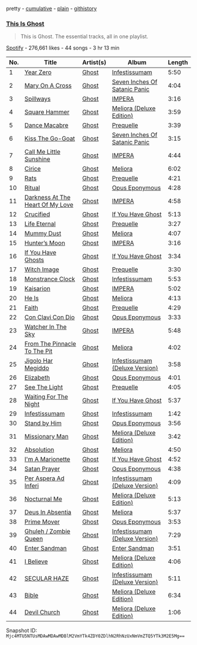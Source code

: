pretty - [cumulative](/playlists/cumulative/37i9dQZF1DZ06evO12mjqo.md) - [plain](/playlists/plain/37i9dQZF1DZ06evO12mjqo) - [githistory](https://github.githistory.xyz/mackorone/spotify-playlist-archive/blob/main/playlists/plain/37i9dQZF1DZ06evO12mjqo)

### [This Is Ghost](https://open.spotify.com/playlist/37i9dQZF1DZ06evO12mjqo)

> This is Ghost\. The essential tracks, all in one playlist.

[Spotify](https://open.spotify.com/user/spotify) - 276,661 likes - 44 songs - 3 hr 13 min

| No. | Title | Artist(s) | Album | Length |
|---|---|---|---|---|
| 1 | [Year Zero](https://open.spotify.com/track/1MdC1WDXrEzrpQwxb5mEXC) | [Ghost](https://open.spotify.com/artist/1Qp56T7n950O3EGMsSl81D) | [Infestissumam](https://open.spotify.com/album/5c3spKKQap7PKfmlTF7c0e) | 5:50 |
| 2 | [Mary On A Cross](https://open.spotify.com/track/2HZLXBOnaSRhXStMLrq9fD) | [Ghost](https://open.spotify.com/artist/1Qp56T7n950O3EGMsSl81D) | [Seven Inches Of Satanic Panic](https://open.spotify.com/album/6eOWfFjfBPRsAW0ZS4sbaF) | 4:04 |
| 3 | [Spillways](https://open.spotify.com/track/0WHtcCpZnoyFlQg3Mf2cdN) | [Ghost](https://open.spotify.com/artist/1Qp56T7n950O3EGMsSl81D) | [IMPERA](https://open.spotify.com/album/3fn4HfVz5dhmE0PG24rh6h) | 3:16 |
| 4 | [Square Hammer](https://open.spotify.com/track/2XgTw2co6xv95TmKpMcL70) | [Ghost](https://open.spotify.com/artist/1Qp56T7n950O3EGMsSl81D) | [Meliora \(Deluxe Edition\)](https://open.spotify.com/album/3bChCUtpRC1NaCLYD4unbD) | 3:59 |
| 5 | [Dance Macabre](https://open.spotify.com/track/1E2WTcYLP1dFe1tiGDwRmT) | [Ghost](https://open.spotify.com/artist/1Qp56T7n950O3EGMsSl81D) | [Prequelle](https://open.spotify.com/album/1KMfjy6MmPorahRjxhTnxm) | 3:39 |
| 6 | [Kiss The Go\-Goat](https://open.spotify.com/track/56k2ztFw7hQRzDeoe80pJo) | [Ghost](https://open.spotify.com/artist/1Qp56T7n950O3EGMsSl81D) | [Seven Inches Of Satanic Panic](https://open.spotify.com/album/6eOWfFjfBPRsAW0ZS4sbaF) | 3:15 |
| 7 | [Call Me Little Sunshine](https://open.spotify.com/track/4xAmbn7xiy6wGOs4oaxv70) | [Ghost](https://open.spotify.com/artist/1Qp56T7n950O3EGMsSl81D) | [IMPERA](https://open.spotify.com/album/3fn4HfVz5dhmE0PG24rh6h) | 4:44 |
| 8 | [Cirice](https://open.spotify.com/track/3ZXZ9RMsznqgyHnyq0K5FL) | [Ghost](https://open.spotify.com/artist/1Qp56T7n950O3EGMsSl81D) | [Meliora](https://open.spotify.com/album/74QTwjBLo1eLqpjL320rXX) | 6:02 |
| 9 | [Rats](https://open.spotify.com/track/4u39IY2QjY1utpNCCF4is0) | [Ghost](https://open.spotify.com/artist/1Qp56T7n950O3EGMsSl81D) | [Prequelle](https://open.spotify.com/album/1KMfjy6MmPorahRjxhTnxm) | 4:21 |
| 10 | [Ritual](https://open.spotify.com/track/5ZiTzbMB53mIiP3I4uQCmt) | [Ghost](https://open.spotify.com/artist/1Qp56T7n950O3EGMsSl81D) | [Opus Eponymous](https://open.spotify.com/album/7xusHmkJUWt1XqPrM3pC9U) | 4:28 |
| 11 | [Darkness At The Heart Of My Love](https://open.spotify.com/track/6vXceKic4ACImU0bC3oecd) | [Ghost](https://open.spotify.com/artist/1Qp56T7n950O3EGMsSl81D) | [IMPERA](https://open.spotify.com/album/3fn4HfVz5dhmE0PG24rh6h) | 4:58 |
| 12 | [Crucified](https://open.spotify.com/track/0PSWSiRXsxsLAEdEhaJAId) | [Ghost](https://open.spotify.com/artist/1Qp56T7n950O3EGMsSl81D) | [If You Have Ghost](https://open.spotify.com/album/08U01AsCXhbP7QdC7GABYw) | 5:13 |
| 13 | [Life Eternal](https://open.spotify.com/track/5fXQmRFO1CDN04HtUVNCUh) | [Ghost](https://open.spotify.com/artist/1Qp56T7n950O3EGMsSl81D) | [Prequelle](https://open.spotify.com/album/6128JCa2uBqHWia5AzJOKV) | 3:27 |
| 14 | [Mummy Dust](https://open.spotify.com/track/3OF5mCJ8aRRIzyE49c9x6x) | [Ghost](https://open.spotify.com/artist/1Qp56T7n950O3EGMsSl81D) | [Meliora](https://open.spotify.com/album/74QTwjBLo1eLqpjL320rXX) | 4:07 |
| 15 | [Hunter’s Moon](https://open.spotify.com/track/2jfQ2g1q0w8tbjN46rLpr2) | [Ghost](https://open.spotify.com/artist/1Qp56T7n950O3EGMsSl81D) | [IMPERA](https://open.spotify.com/album/3fn4HfVz5dhmE0PG24rh6h) | 3:16 |
| 16 | [If You Have Ghosts](https://open.spotify.com/track/1sNSlzvQ5jPir46X5X1TeH) | [Ghost](https://open.spotify.com/artist/1Qp56T7n950O3EGMsSl81D) | [If You Have Ghost](https://open.spotify.com/album/08U01AsCXhbP7QdC7GABYw) | 3:34 |
| 17 | [Witch Image](https://open.spotify.com/track/6UzcqQTZ1JhVkn8bPNmxr1) | [Ghost](https://open.spotify.com/artist/1Qp56T7n950O3EGMsSl81D) | [Prequelle](https://open.spotify.com/album/1KMfjy6MmPorahRjxhTnxm) | 3:30 |
| 18 | [Monstrance Clock](https://open.spotify.com/track/70dOLeFZQqrmIHdcJcazoT) | [Ghost](https://open.spotify.com/artist/1Qp56T7n950O3EGMsSl81D) | [Infestissumam](https://open.spotify.com/album/32CbQps06lUasiux6N8tP3) | 5:53 |
| 19 | [Kaisarion](https://open.spotify.com/track/452WW3sHSkt9AxuKS4cLX0) | [Ghost](https://open.spotify.com/artist/1Qp56T7n950O3EGMsSl81D) | [IMPERA](https://open.spotify.com/album/3fn4HfVz5dhmE0PG24rh6h) | 5:02 |
| 20 | [He Is](https://open.spotify.com/track/6NFKy0jg3S6x380iuF47jX) | [Ghost](https://open.spotify.com/artist/1Qp56T7n950O3EGMsSl81D) | [Meliora](https://open.spotify.com/album/7wcMxzlZFIxccoeiSix0O2) | 4:13 |
| 21 | [Faith](https://open.spotify.com/track/1HPS4eeHYYI1m0qz10BDU9) | [Ghost](https://open.spotify.com/artist/1Qp56T7n950O3EGMsSl81D) | [Prequelle](https://open.spotify.com/album/1KMfjy6MmPorahRjxhTnxm) | 4:29 |
| 22 | [Con Clavi Con Dio](https://open.spotify.com/track/59b6JxeyqIA428dgXU11iW) | [Ghost](https://open.spotify.com/artist/1Qp56T7n950O3EGMsSl81D) | [Opus Eponymous](https://open.spotify.com/album/7xusHmkJUWt1XqPrM3pC9U) | 3:33 |
| 23 | [Watcher In The Sky](https://open.spotify.com/track/5ZZfo37znoAbkxbrt5YvJD) | [Ghost](https://open.spotify.com/artist/1Qp56T7n950O3EGMsSl81D) | [IMPERA](https://open.spotify.com/album/3fn4HfVz5dhmE0PG24rh6h) | 5:48 |
| 24 | [From The Pinnacle To The Pit](https://open.spotify.com/track/2J5aJp4HQxcMuxZ6HVM4GC) | [Ghost](https://open.spotify.com/artist/1Qp56T7n950O3EGMsSl81D) | [Meliora](https://open.spotify.com/album/74QTwjBLo1eLqpjL320rXX) | 4:02 |
| 25 | [Jigolo Har Megiddo](https://open.spotify.com/track/3rge6turCzJ92oF4EkUwZ4) | [Ghost](https://open.spotify.com/artist/1Qp56T7n950O3EGMsSl81D) | [Infestissumam \(Deluxe Version\)](https://open.spotify.com/album/2HlryLawoMpHGIcuDJDfQr) | 3:58 |
| 26 | [Elizabeth](https://open.spotify.com/track/2zQyXaCpKG0yanNaCkjxNt) | [Ghost](https://open.spotify.com/artist/1Qp56T7n950O3EGMsSl81D) | [Opus Eponymous](https://open.spotify.com/album/7xusHmkJUWt1XqPrM3pC9U) | 4:01 |
| 27 | [See The Light](https://open.spotify.com/track/1dgO96QXgopptwjnaeIC5l) | [Ghost](https://open.spotify.com/artist/1Qp56T7n950O3EGMsSl81D) | [Prequelle](https://open.spotify.com/album/1KMfjy6MmPorahRjxhTnxm) | 4:05 |
| 28 | [Waiting For The Night](https://open.spotify.com/track/2O6jS02gu3X5eFtI6nf0y1) | [Ghost](https://open.spotify.com/artist/1Qp56T7n950O3EGMsSl81D) | [If You Have Ghost](https://open.spotify.com/album/08U01AsCXhbP7QdC7GABYw) | 5:37 |
| 29 | [Infestissumam](https://open.spotify.com/track/7BwScOUaIcnABifoNlK9e9) | [Ghost](https://open.spotify.com/artist/1Qp56T7n950O3EGMsSl81D) | [Infestissumam](https://open.spotify.com/album/32CbQps06lUasiux6N8tP3) | 1:42 |
| 30 | [Stand by Him](https://open.spotify.com/track/7w9T4qsofdkPFL1iyUrwNL) | [Ghost](https://open.spotify.com/artist/1Qp56T7n950O3EGMsSl81D) | [Opus Eponymous](https://open.spotify.com/album/7xusHmkJUWt1XqPrM3pC9U) | 3:56 |
| 31 | [Missionary Man](https://open.spotify.com/track/1YOaQUUsEzMbxk1sfmoNVE) | [Ghost](https://open.spotify.com/artist/1Qp56T7n950O3EGMsSl81D) | [Meliora \(Deluxe Edition\)](https://open.spotify.com/album/3bChCUtpRC1NaCLYD4unbD) | 3:42 |
| 32 | [Absolution](https://open.spotify.com/track/55hOoPBqFhebHwepr33mak) | [Ghost](https://open.spotify.com/artist/1Qp56T7n950O3EGMsSl81D) | [Meliora](https://open.spotify.com/album/74QTwjBLo1eLqpjL320rXX) | 4:50 |
| 33 | [I'm A Marionette](https://open.spotify.com/track/2uhOsvOIziDXeJ9zFdFs2j) | [Ghost](https://open.spotify.com/artist/1Qp56T7n950O3EGMsSl81D) | [If You Have Ghost](https://open.spotify.com/album/08U01AsCXhbP7QdC7GABYw) | 4:52 |
| 34 | [Satan Prayer](https://open.spotify.com/track/1y2iLukn4F2SUVnwF1mHfY) | [Ghost](https://open.spotify.com/artist/1Qp56T7n950O3EGMsSl81D) | [Opus Eponymous](https://open.spotify.com/album/7xusHmkJUWt1XqPrM3pC9U) | 4:38 |
| 35 | [Per Aspera Ad Inferi](https://open.spotify.com/track/7yD3gWx3XTQ7UZivdvabv7) | [Ghost](https://open.spotify.com/artist/1Qp56T7n950O3EGMsSl81D) | [Infestissumam \(Deluxe Version\)](https://open.spotify.com/album/2HlryLawoMpHGIcuDJDfQr) | 4:09 |
| 36 | [Nocturnal Me](https://open.spotify.com/track/3rEODOW6kCtM4RPHOQoJ1B) | [Ghost](https://open.spotify.com/artist/1Qp56T7n950O3EGMsSl81D) | [Meliora \(Deluxe Edition\)](https://open.spotify.com/album/3bChCUtpRC1NaCLYD4unbD) | 5:13 |
| 37 | [Deus In Absentia](https://open.spotify.com/track/5t8Qb2sDIgyj57pcrEjsCC) | [Ghost](https://open.spotify.com/artist/1Qp56T7n950O3EGMsSl81D) | [Meliora](https://open.spotify.com/album/74QTwjBLo1eLqpjL320rXX) | 5:37 |
| 38 | [Prime Mover](https://open.spotify.com/track/13Tw9FDhXVN5brv974A46H) | [Ghost](https://open.spotify.com/artist/1Qp56T7n950O3EGMsSl81D) | [Opus Eponymous](https://open.spotify.com/album/7xusHmkJUWt1XqPrM3pC9U) | 3:53 |
| 39 | [Ghuleh / Zombie Queen](https://open.spotify.com/track/4yrxgaL6zAsxkeMCwCtORS) | [Ghost](https://open.spotify.com/artist/1Qp56T7n950O3EGMsSl81D) | [Infestissumam \(Deluxe Version\)](https://open.spotify.com/album/2HlryLawoMpHGIcuDJDfQr) | 7:29 |
| 40 | [Enter Sandman](https://open.spotify.com/track/08fNsjCflSbHEPDCvAtGnR) | [Ghost](https://open.spotify.com/artist/1Qp56T7n950O3EGMsSl81D) | [Enter Sandman](https://open.spotify.com/album/3woAIned4wtKWyy5AZqg5v) | 3:51 |
| 41 | [I Believe](https://open.spotify.com/track/0quRJVHIYA7nqC3WFvFW3s) | [Ghost](https://open.spotify.com/artist/1Qp56T7n950O3EGMsSl81D) | [Meliora \(Deluxe Edition\)](https://open.spotify.com/album/3bChCUtpRC1NaCLYD4unbD) | 4:06 |
| 42 | [SECULAR HAZE](https://open.spotify.com/track/47Y1Jtxa3c8VCqLZm157IJ) | [Ghost](https://open.spotify.com/artist/1Qp56T7n950O3EGMsSl81D) | [Infestissumam \(Deluxe Version\)](https://open.spotify.com/album/2HlryLawoMpHGIcuDJDfQr) | 5:11 |
| 43 | [Bible](https://open.spotify.com/track/5HCUDC7WkyGRYgS8fuI3Wt) | [Ghost](https://open.spotify.com/artist/1Qp56T7n950O3EGMsSl81D) | [Meliora \(Deluxe Edition\)](https://open.spotify.com/album/3bChCUtpRC1NaCLYD4unbD) | 6:34 |
| 44 | [Devil Church](https://open.spotify.com/track/2o2UpxEGdYpJqSAAmEgpRD) | [Ghost](https://open.spotify.com/artist/1Qp56T7n950O3EGMsSl81D) | [Meliora \(Deluxe Edition\)](https://open.spotify.com/album/3bChCUtpRC1NaCLYD4unbD) | 1:06 |

Snapshot ID: `Mjc4MTU5NTUsMDAwMDAwMDBlM2VmYTk4ZDY0ZDlhN2RhNzUxNmVmZTQ5YTk3M2E5Mg==`
